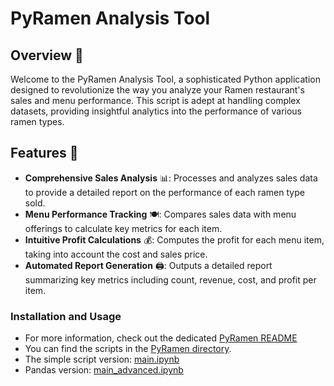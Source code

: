 # PyRamen Analysis Tool

## Overview 👀
Welcome to the PyRamen Analysis Tool, a sophisticated Python application designed to revolutionize the way you analyze your Ramen restaurant's sales and menu performance. This script is adept at handling complex datasets, providing insightful analytics into the performance of various ramen types.

## Features 🌟
- **Comprehensive Sales Analysis** 📊: Processes and analyzes sales data to provide a detailed report on the performance of each ramen type sold.
- **Menu Performance Tracking** 🍽️: Compares sales data with menu offerings to calculate key metrics for each item.
- **Intuitive Profit Calculations** 💰: Computes the profit for each menu item, taking into account the cost and sales price.
- **Automated Report Generation** 🖨️: Outputs a detailed report summarizing key metrics including count, revenue, cost, and profit per item.

### Installation and Usage
- For more information, check out the dedicated [PyRamen README](README.md)
- You can find the scripts in the [PyRamen directory](../PyRamen).
- The simple script version: [main.ipynb](main.ipynb)
- Pandas version: [main_advanced.ipynb](main_advanced.ipynb)
